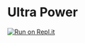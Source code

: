 ﻿# Ultra Power
[![Run on Repl.it](https://repl.it/badge/github/RebornMaster/Ultra-Power)](https://repl.it/github/RebornMaster/Ultra-Power)

